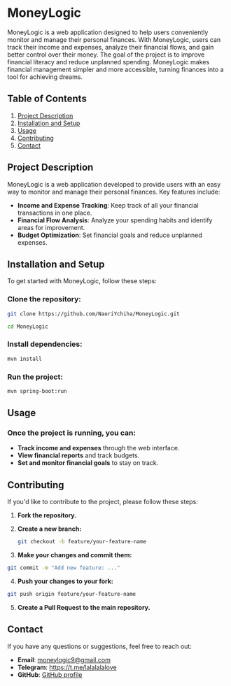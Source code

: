 # MoneyLogic

MoneyLogic is a web application designed to help users conveniently monitor and manage their personal finances. With MoneyLogic, users can track their income and expenses, analyze their financial flows, and gain better control over their money. The goal of the project is to improve financial literacy and reduce unplanned spending. MoneyLogic makes financial management simpler and more accessible, turning finances into a tool for achieving dreams.

## Table of Contents

1. [Project Description](#project-description)
2. [Installation and Setup](#installation-and-setup)
3. [Usage](#usage)
4. [Contributing](#contributing)
5. [Contact](#contact)

## Project Description

MoneyLogic is a web application developed to provide users with an easy way to monitor and manage their personal finances. Key features include:

- **Income and Expense Tracking**: Keep track of all your financial transactions in one place.
- **Financial Flow Analysis**: Analyze your spending habits and identify areas for improvement.
- **Budget Optimization**: Set financial goals and reduce unplanned expenses.

## Installation and Setup

To get started with MoneyLogic, follow these steps:

### Clone the repository:
```bash
git clone https://github.com/NaoriYchiha/MoneyLogic.git

cd MoneyLogic
```
### Install dependencies:
```bash
mvn install
```

### Run the project:
```bash
mvn spring-boot:run
```


## Usage
### Once the project is running, you can:

- **Track income and expenses** through the web interface.
- **View financial reports** and track budgets.
- **Set and monitor financial goals** to stay on track.


## Contributing

If you'd like to contribute to the project, please follow these steps:

1. **Fork the repository.**

2. **Create a new branch:**
   ```bash
   git checkout -b feature/your-feature-name
   ```
   
3. **Make your changes and commit them:**

  ```bash
  git commit -m "Add new feature: ..."
  ```

4. **Push your changes to your fork:**
  ```bash
git push origin feature/your-feature-name
```

5. **Create a Pull Request to the main repository.**


## Contact

If you have any questions or suggestions, feel free to reach out:

- **Email**: moneylogic9@gmail.com
- **Telegram**: https://t.me/lalalalalove
- **GitHub**: [GitHub profile](https://github.com/NaoriYchiha)

